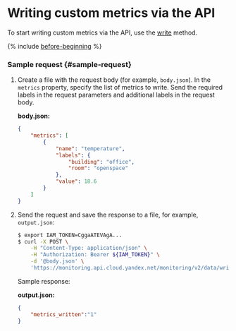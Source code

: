 # Writing custom metrics via the API

To start writing custom metrics via the API, use the [write](../../api-ref/MetricsData/write.md) method.

{% include [before-beginning](../../../_includes/monitoring/before-beginning.md) %}

### Sample request {#sample-request}

1. Create a file with the request body (for example, `body.json`). In the `metrics` property, specify the list of metrics to write. Send the required labels in the request parameters and additional labels in the request body.

    **body.json:**

    ```json
    {
        "metrics": [
            {
                "name": "temperature",
                "labels": {
                    "building": "office",
                    "room": "openspace"
                },
                "value": 18.6
            }
        ]
    }
    ```

1. Send the request and save the response to a file, for example, `output.json`:

    ```bash
    $ export IAM_TOKEN=CggaATEVAgA...
    $ curl -X POST \
        -H "Content-Type: application/json" \
        -H "Authorization: Bearer ${IAM_TOKEN}" \
        -d '@body.json' \
        'https://monitoring.api.cloud.yandex.net/monitoring/v2/data/write?folderId=aoe6vrq0g3svvs3uf62u&service=custom' > output.json
    ```

    Sample response:

    **output.json:**

    ```json
    {
        "metrics_written":"1"
    }
    ```


